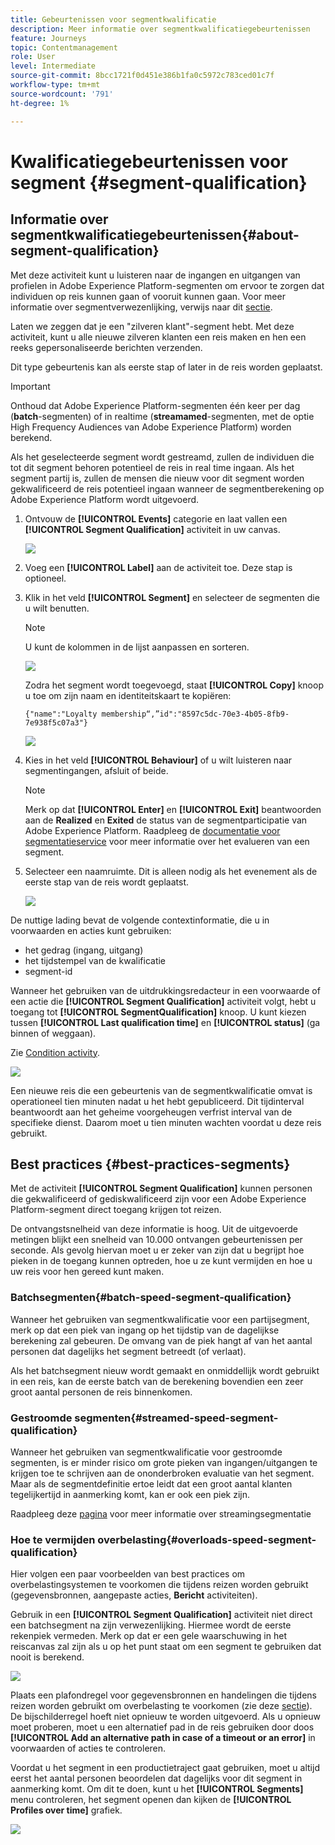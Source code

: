 ```yaml
---
title: Gebeurtenissen voor segmentkwalificatie
description: Meer informatie over segmentkwalificatiegebeurtenissen
feature: Journeys
topic: Contentmanagement
role: User
level: Intermediate
source-git-commit: 8bcc1721f0d451e386b1fa0c5972c783ced01c7f
workflow-type: tm+mt
source-wordcount: '791'
ht-degree: 1%

---
```


# Kwalificatiegebeurtenissen voor segment {#segment-qualification}

## Informatie over segmentkwalificatiegebeurtenissen{#about-segment-qualification}

Met deze activiteit kunt u luisteren naar de ingangen en uitgangen van profielen in Adobe Experience Platform-segmenten om ervoor te zorgen dat individuen op reis kunnen gaan of vooruit kunnen gaan. Voor meer informatie over segmentverwezenlijking, verwijs naar dit [sectie](../segment/about-segments.md).

Laten we zeggen dat je een &quot;zilveren klant&quot;-segment hebt. Met deze activiteit, kunt u alle nieuwe zilveren klanten een reis maken en hen een reeks gepersonaliseerde berichten verzenden.

Dit type gebeurtenis kan als eerste stap of later in de reis worden geplaatst.

>[!IMPORTANT]
>
>Onthoud dat Adobe Experience Platform-segmenten één keer per dag (**batch**-segmenten) of in realtime (**streamamed**-segmenten, met de optie High Frequency Audiences van Adobe Experience Platform) worden berekend.
>
>Als het geselecteerde segment wordt gestreamd, zullen de individuen die tot dit segment behoren potentieel de reis in real time ingaan. Als het segment partij is, zullen de mensen die nieuw voor dit segment worden gekwalificeerd de reis potentieel ingaan wanneer de segmentberekening op Adobe Experience Platform wordt uitgevoerd.


1. Ontvouw de **[!UICONTROL Events]** categorie en laat vallen een **[!UICONTROL Segment Qualification]** activiteit in uw canvas.

   ![](../assets/segment5.png)

1. Voeg een **[!UICONTROL Label]** aan de activiteit toe. Deze stap is optioneel.

1. Klik in het veld **[!UICONTROL Segment]** en selecteer de segmenten die u wilt benutten.

   >[!NOTE]
   >
   >U kunt de kolommen in de lijst aanpassen en sorteren.

   ![](../assets/segment6.png)

   Zodra het segment wordt toegevoegd, staat **[!UICONTROL Copy]** knoop u toe om zijn naam en identiteitskaart te kopiëren:

   `{"name":"Loyalty membership“,”id":"8597c5dc-70e3-4b05-8fb9-7e938f5c07a3"}`

   ![](../assets/segment-copy.png)

1. Kies in het veld **[!UICONTROL Behaviour]** of u wilt luisteren naar segmentingangen, afsluit of beide.

   >[!NOTE]
   >
   >Merk op dat **[!UICONTROL Enter]** en **[!UICONTROL Exit]** beantwoorden aan de **Realized** en **Exited** de status van de segmentparticipatie van Adobe Experience Platform. Raadpleeg de [documentatie voor segmentatieservice](https://experienceleague.adobe.com/docs/experience-platform/segmentation/tutorials/evaluate-a-segment.html?lang=en#interpret-segment-results) voor meer informatie over het evalueren van een segment.

1. Selecteer een naamruimte. Dit is alleen nodig als het evenement als de eerste stap van de reis wordt geplaatst.

   ![](../assets/segment7.png)

De nuttige lading bevat de volgende contextinformatie, die u in voorwaarden en acties kunt gebruiken:

* het gedrag (ingang, uitgang)
* het tijdstempel van de kwalificatie
* segment-id

Wanneer het gebruiken van de uitdrukkingsredacteur in een voorwaarde of een actie die **[!UICONTROL Segment Qualification]** activiteit volgt, hebt u toegang tot **[!UICONTROL SegmentQualification]** knoop. U kunt kiezen tussen **[!UICONTROL Last qualification time]** en **[!UICONTROL status]** (ga binnen of weggaan).

Zie [Condition activity](../building-journeys/condition-activity.md#about_condition).

![](../assets/segment8.png)

Een nieuwe reis die een gebeurtenis van de segmentkwalificatie omvat is operationeel tien minuten nadat u het hebt gepubliceerd. Dit tijdinterval beantwoordt aan het geheime voorgeheugen verfrist interval van de specifieke dienst. Daarom moet u tien minuten wachten voordat u deze reis gebruikt.

## Best practices {#best-practices-segments}

Met de activiteit **[!UICONTROL Segment Qualification]** kunnen personen die gekwalificeerd of gediskwalificeerd zijn voor een Adobe Experience Platform-segment direct toegang krijgen tot reizen.

De ontvangstsnelheid van deze informatie is hoog. Uit de uitgevoerde metingen blijkt een snelheid van 10.000 ontvangen gebeurtenissen per seconde. Als gevolg hiervan moet u er zeker van zijn dat u begrijpt hoe pieken in de toegang kunnen optreden, hoe u ze kunt vermijden en hoe u uw reis voor hen gereed kunt maken.

### Batchsegmenten{#batch-speed-segment-qualification}

Wanneer het gebruiken van segmentkwalificatie voor een partijsegment, merk op dat een piek van ingang op het tijdstip van de dagelijkse berekening zal gebeuren. De omvang van de piek hangt af van het aantal personen dat dagelijks het segment betreedt (of verlaat).

Als het batchsegment nieuw wordt gemaakt en onmiddellijk wordt gebruikt in een reis, kan de eerste batch van de berekening bovendien een zeer groot aantal personen de reis binnenkomen.

### Gestroomde segmenten{#streamed-speed-segment-qualification}

Wanneer het gebruiken van segmentkwalificatie voor gestroomde segmenten, is er minder risico om grote pieken van ingangen/uitgangen te krijgen toe te schrijven aan de ononderbroken evaluatie van het segment. Maar als de segmentdefinitie ertoe leidt dat een groot aantal klanten tegelijkertijd in aanmerking komt, kan er ook een piek zijn.

Raadpleeg deze [pagina](https://experienceleague.adobe.com/docs/experience-platform/segmentation/api/streaming-segmentation.html#api) voor meer informatie over streamingsegmentatie

### Hoe te vermijden overbelasting{#overloads-speed-segment-qualification}

Hier volgen een paar voorbeelden van best practices om overbelastingsystemen te voorkomen die tijdens reizen worden gebruikt (gegevensbronnen, aangepaste acties, **Bericht** activiteiten).

Gebruik in een **[!UICONTROL Segment Qualification]** activiteit niet direct een batchsegment na zijn verwezenlijking. Hiermee wordt de eerste rekenpiek vermeden. Merk op dat er een gele waarschuwing in het reiscanvas zal zijn als u op het punt staat om een segment te gebruiken dat nooit is berekend.

![](../assets/segment-error.png)

Plaats een plafondregel voor gegevensbronnen en handelingen die tijdens reizen worden gebruikt om overbelasting te voorkomen (zie deze [sectie](https://experienceleague.adobe.com/docs/journeys/using/working-with-apis/capping.html)). De bijschilderregel hoeft niet opnieuw te worden uitgevoerd. Als u opnieuw moet proberen, moet u een alternatief pad in de reis gebruiken door doos **[!UICONTROL Add an alternative path in case of a timeout or an error]** in voorwaarden of acties te controleren.

Voordat u het segment in een productietraject gaat gebruiken, moet u altijd eerst het aantal personen beoordelen dat dagelijks voor dit segment in aanmerking komt. Om dit te doen, kunt u het **[!UICONTROL Segments]** menu controleren, het segment openen dan kijken de **[!UICONTROL Profiles over time]** grafiek.

![](../assets/segment-overload.png)
